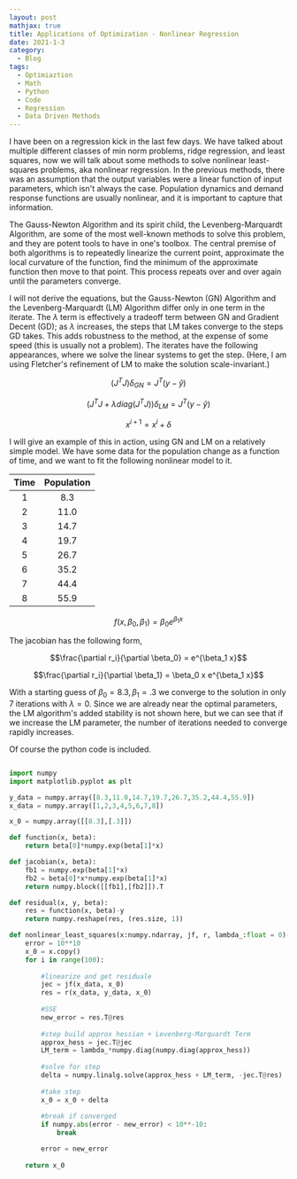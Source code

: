 ```yaml
---
layout: post
mathjax: true
title: Applications of Optimization - Nonlinear Regression
date: 2021-1-3
category:
  - Blog
tags:
  - Optimiaztion
  - Math
  - Python
  - Code
  - Regression
  - Data Driven Methods
---
```


I have been on a regression kick in the last few days. We have talked about multiple different classes of min norm problems, ridge regression, and least squares, now we will talk about some methods to solve nonlinear least-squares problems, aka nonlinear regression. In the previous methods, there was an assumption that the output variables were a linear function of input parameters, which isn't always the case. Population dynamics and demand response functions are usually nonlinear, and it is important to capture that information.

The Gauss-Newton Algorithm and its spirit child, the Levenberg-Marquardt Algorithm, are some of the most well-known methods to solve this problem, and they are potent tools to have in one's toolbox. The central premise of both algorithms is to repeatedly linearize the current point, approximate the local curvature of the function, find the minimum of the approximate function then move to that point. This process repeats over and over again until the parameters converge.

I will not derive the equations, but the Gauss-Newton (GN) Algorithm and the Levenberg-Marquardt (LM) Algorithm differ only in one term in the iterate. The $\lambda$ term is effectively a tradeoff term between GN and Gradient Decent (GD); as $\lambda$ increases, the steps that LM takes converge to the steps GD takes. This adds robustness to the method, at the expense of some speed (this is usually not a problem). The iterates have the following appearances, where we solve the linear systems to get the step. (Here, I am using Fletcher's refinement of LM to make the solution scale-invariant.)


$$(J^TJ)\delta_{GN} =J^T(y - \hat{y}) $$

$$(J^TJ + \lambda diag(J^TJ)) \delta_{LM} =J^T(y - \hat{y})$$

$$x^{i+1} = x^i + \delta$$

I will give an example of this in action, using GN and LM on a relatively simple model.  We have some data for the population change as a function of time, and we want to fit the following nonlinear model to it.

|    Time    |  Population  |
|:----------:|:------------:|
|      1     |      8.3     |
|      2     |     11.0     |
|      3     |     14.7     |
|      4     |     19.7     |
|      5     |     26.7     |
|      6     |     35.2     |
|      7     |     44.4     |
|      8     |     55.9     |

$$f(x, \beta_0, \beta_1) = \beta_0 e^{\beta_1 x}$$


The jacobian has the following form, 

$$\frac{\partial r_i}{\partial \beta_0} = e^{\beta_1 x}$$

$$\frac{\partial r_i}{\partial \beta_1} = \beta_0 x e^{\beta_1 x}$$


With a starting guess of $\beta_0 = 8.3, \beta_1 = .3$ we converge to the solution in only 7 iterations with $\lambda = 0$. Since we are already near the optimal parameters, the LM algorithm's added stability is not shown here, but we can see that if we increase the LM parameter, the number of iterations needed to converge rapidly increases. 


Of course the python code is included.

```python

import numpy 
import matplotlib.pyplot as plt

y_data = numpy.array([8.3,11.0,14.7,19.7,26.7,35.2,44.4,55.9])
x_data = numpy.array([1,2,3,4,5,6,7,8])

x_0 = numpy.array([[8.3],[.3]])

def function(x, beta):
    return beta[0]*numpy.exp(beta[1]*x)

def jacobian(x, beta):
    fb1 = numpy.exp(beta[1]*x)
    fb2 = beta[0]*x*numpy.exp(beta[1]*x)
    return numpy.block([[fb1],[fb2]]).T

def residual(x, y, beta):
    res = function(x, beta)-y
    return numpy.reshape(res, (res.size, 1))

def nonlinear_least_squares(x:numpy.ndarray, jf, r, lambda_:float = 0)-> numpy.ndarray:
    error = 10**10
    x_0 = x.copy()
    for i in range(100):
        
        #linearize and get residuale
        jec = jf(x_data, x_0)
        res = r(x_data, y_data, x_0)
        
        #SSE
        new_error = res.T@res
        
        #step build approx hessian + Levenberg-Marquardt Term
        approx_hess = jec.T@jec
        LM_term = lambda_*numpy.diag(numpy.diag(approx_hess)) 
        
        #solve for step
        delta = numpy.linalg.solve(approx_hess + LM_term, -jec.T@res)
        
        #take step
        x_0 = x_0 + delta
        
        #break if converged
        if numpy.abs(error - new_error) < 10**-10:
            break

        error = new_error
        
    return x_0

```
